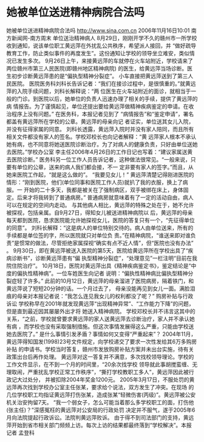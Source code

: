 # 她被单位送进精神病院合法吗

她被单位送进精神病院合法吗
http://www.sina.com.cn 2006年11月16日10:01 南方新闻网-南方周末
单位送治精神病人
8月29日，刚刚开学不久的赣州市一所学校收到通知，说该单位职工黄远萍在外扰乱公共秩序，希望派人接回，并 “做好疏导教育工作，防止类似事件的再度发生”。这份通知让学校的领导坐立难安，类似情况已发生多次。
9月26日上午，来接黄远萍的车就停在火车站附近，学校请来了两位赣州市第三人民医院(即赣州地区精神病院) 的医生，给黄远萍当场诊断。医生初步诊断黄远萍患的是“偏执型精神分裂症”。
小车直接把黄远萍送到了第三人民医院。
医院医务科刘科长告诉记者：“我们在接诊过程中，是很慎重的。”就黄远萍的入院手续问题，刘科长解释说：“两 位医生在火车站附近的面诊，就相当于一般的门诊。到医院以后，她单位的负责人迅速办理了相关的手续，提供了黄远萍的病 情报告。为了谨慎起见，单位还提出要给黄远萍做精神疾病鉴定的申请。在收治程序上没有问题。”
在医务科，本报记者见到了 “病情报告”和“鉴定申请”，署名都盖有黄远萍所在学校的公章。黄远萍的母亲向记 者证实，单位送其女儿入院，并没有征得家属的同意。
刘科长透露，黄远萍入院时并没有家人陪同，而且所有相关文件都没有家人的签名。学校邓校长也向记者解释：“黄 远萍家人根本不承认她有病，也不同意将她送医院诊断治疗。为了对病人的健康负责，只好由单位送她去医院。”学校办公室 李主任2006年4月26日的工作日记也写着：“建议家属送黄去医院诊断。”
医务科另一位工作人员告诉记者，这种做法很常见。“一般来说，只要有单位的公章，送来的病人我们都会接，不一 定非要有家人的签字。”而且，从她来医院工作起，“就是这么做的”。
“我要见女儿！”
黄远萍清楚记得刚进医院的情形：“刚到医院，他们(单位同事和医院工作人员)就扒了我的衣服，换上了病服。一 开始的二十多天，我都是被关在了强制病区，双手被绑在床上，身体固定。后来才将我转到了普通病房。”
普通病房就意味着有了一定的活动自由，病人可以在规定的空间内走动。
与其他病人相比，黄远萍的特殊之处在于，她不允许被探视，包括亲属。自9月27日，得知女儿被送进精神病院以 后，黄远萍的母亲每天都到医院，恳求医院能允许她探视女儿，医院的答复只有一个，“先征得单位的同意”。
刘科长解释：“这是病人的单位特别交待的。病人由单位送来，所有的手续都是单位签的字，所以医院就只对单位负 责。”在精神病院，“谁送来即对谁负责”是惯常的做法，尽管拒绝家属探视“确实有点不近人情”，但“医院也没有办法” 。
9月30日，即在黄远萍被送入医院的第5天，医院给黄远萍所在学校出具了“疾病诊断书”，诊断黄远萍患有“偏 执型精神分裂症”，“处理意见”一栏注明“目前在我院住院治疗”。
10月18日，医院对黄远萍出具《精神疾病鉴定书》，鉴定结论是“中度的偏执性精神病”。一位车姓医生向记者 说明：“偏执性精神病比偏执型精神分裂症轻了许多。”
此前的10月12日，黄远萍的母亲溜进了医院病房，隔着铁门，和黄远萍说了短短20分钟的话。一个月过去了， 母亲没能再见到女儿一面。满脸泪痕的母亲对本报记者说：“我怎么连见我女儿的权利都没了呢？”
购房补贴与行政诉讼
学校称早在2001年就发现黄远萍“出现精神异常”、“工作能力下降”的问题，但是直到最近因其屡屡外出才将 她送入精神病院。
学校邓校长并不讳言这其中的关系，“之前，学校就曾要求黄远萍的家人送黄远萍去诊断治疗，家人并不承认她有病 ，而学校也没有采取强制措施。但这次事情发展得这么严重，只能由学校送她去医院了。”
是什么事情引发矛盾？事情如何又变得“严重起来”？
2004年11月，黄远萍得知国发(1998)23号文件规定，向学校递交了要求一次性发给其6万多购房补贴 的申请书。学校当时答复，赣州市发放购房补贴方案并未出台实施，待有关政策出台后再作处理。
黄远萍对这一答复并不满意，多次找校领导理论。学校的工作文件显示，在不到一个月的时间里，“20余次找学校 领导就此事胡搅蛮缠、无理取闹，严重扰乱学校正常工作秩序”，“撕打学校教职工多人”，黄远萍因此被行政记大过处分， 并被扣除2004年奖金1200元。
2005年3月17日，不服处罚的黄远萍再次找到学校办公室主任张某，要求给个说法，双方发生了冲突。在现场 的几位学校职工均指证黄远萍打伤张某，造成张某“轻微伤害(丙级)”。黄远萍被公安机关治安拘留7天。
“我一个弱女子，怎么可能当着那么多学校职工的面，打伤他(张主任)？”深感冤枉的黄远萍对公安局的行政处罚 决定并不服气，遂于2005年6月向法院提起行政诉讼。法院判黄远萍败诉。
由于得不到司法部门的支持，黄远萍开始到省市相关部门频频上访。每次上访的结果都最终落到“学校解决”。本报 记者 孟登科

